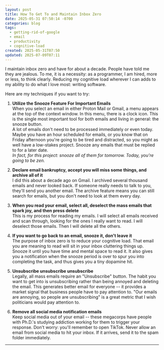 ```yaml
---
layout: post
title: How To Get To and Maintain Inbox Zero
date: 2025-05-31 07:50:14 -0700
categories: blog
tags:
  - getting-rid-of-google
  - email
  - productivity
  - cognitive-load
created: 2025-05-31T07:50
updated: 2025-07-09T07:11
---
```

I maintain inbox zero and have for about a decade. People have told me they are jealous. To me, it is a necessity: as a programmer, I am hired, more or less, to think clearly. Reducing my cognitive load wherever I can adds to my ability to do what I love most: writing software.

Here are my techniques if you want to try:

1. **Utilize the Snooze Feature For Important Emails**  
   When you select an email in either Proton Mail or Gmail, a menu appears at the top of the context window. In this menu, there is a clock icon. This is the single most important tool for both emails and living in general: the snooze button.  
   A lot of emails don't need to be processed immediately or even today. Maybe you have an hour scheduled for emails, or you know that on Friday afternoon you're going to be tired and distracted, so you might as well have a low-stakes project. Snooze any emails that must be replied to for a later date.  
   _In fact, for this project: snooze all of them for tomorrow. Today, you're going to be zen._

2. **Declare email bankruptcy, accept you will miss some things, and archive all of it**  
   I did this about a decade ago on Gmail. I archived several thousand emails and never looked back. If someone really needs to talk to you, they'll send you another email. The archive feature means you can still search for emails, but you don't need to look at them every day.

3. **When you read your email, select all, deselect the mass emails that spark joy, and then press delete**  
   This is my process for reading my emails. I will select all emails received and scan through, looking for the ones I really want to read. I will deselect those emails. Then I will delete all the others.

4. **If you want to go back to an email, snooze it, don't leave it**  
   The purpose of inbox zero is to reduce your cognitive load. That email you are meaning to read will sit in your inbox cluttering things up. Snooze it until you have time and mental space to read it. It also gives you a notification when the snooze period is over to spur you into completing the task, and thus gives you a tiny dopamine hit.

5. **Unsubscribe unsubscribe unsubscribe**  
   Legally, all mass emails require an "Unsubscribe" button. The habit you want to get into is unsubscribing rather than being annoyed and deleting the email. This generates better email for everyone -- it provides a market signal that business people have to pay attention to. "Our emails are annoying, so people are unsubscribing" is a great metric that I wish politicians would pay attention to.

6. **Remove all social media notification emails**  
   Keep social media out of your email -- these megacorps have people with Ph.D.'s studying addiction working for them to trigger your response. Don't worry: you'll remember to open TikTok. Never allow an email from social media to hit your inbox. If it arrives, send it to the spam folder immediately.

---

